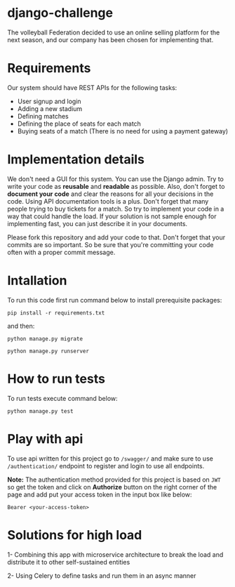 # django-challenge


The volleyball Federation decided to use an online selling platform for the next season, and our company has been chosen for implementing that.

# Requirements

Our system should have REST APIs for the following tasks:

- User signup and login
- Adding a new stadium
- Defining matches
- Defining the place of seats for each match
- Buying seats of a match (There is no need for using a payment gateway)

# Implementation details

We don't need a GUI for this system. You can use the Django admin.
Try to write your code as **reusable** and **readable** as possible. Also, don't forget to **document your code** and clear the reasons for all your decisions in the code.
Using API documentation tools is a plus.
Don't forget that many people trying to buy tickets for a match. So try to implement your code in a way that could handle the load. If your solution is not sample enough for implementing fast, you can just describe it in your documents.

Please fork this repository and add your code to that. Don't forget that your commits are so important. So be sure that you're committing your code often with a proper commit message.

# Intallation

To run this code first run command below to install prerequisite packages:

``pip install -r requirements.txt``

and then:

``python manage.py migrate``

``python manage.py runserver``

# How to run tests

To run tests execute command below:

``python manage.py test``

# Play with api

To use api written for this project go to ``/swagger/`` and make sure to use `/authentication/` endpoint
to register and login to use all endpoints.

**Note:** The authentication method provided for this project is based on `JWT` so get the token and click
on **Authorize** button on the right corner of the page and add put your access token in the input box like
below:

``Bearer <your-access-token>``

# Solutions for high load

1- Combining this app with microservice architecture to break the load and distribute it to other self-sustained entities

2- Using Celery to define tasks and run them in an async manner